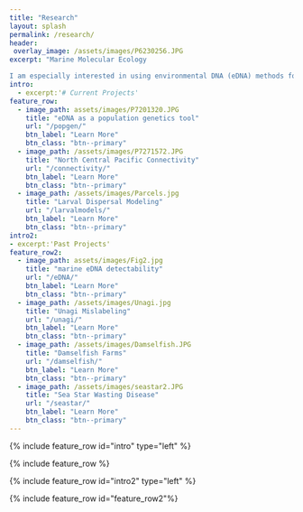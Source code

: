 ```yaml
---
title: "Research"
layout: splash
permalink: /research/
header:
 overlay_image: /assets/images/P6230256.JPG
excerpt: "Marine Molecular Ecology 

I am especially interested in using environmental DNA (eDNA) methods for large-scale community genetic studies. My research currently focuses on connectivity across the North Central Pacific using multiple techniques such as eDNA and oceanographic larval dispersal models."
intro: 
  - excerpt:'# Current Projects'
feature_row:
  - image_path: assets/images/P7201320.JPG
    title: "eDNA as a population genetics tool"
    url: "/popgen/"
    btn_label: "Learn More"
    btn_class: "btn--primary"
  - image_path: /assets/images/P7271572.JPG
    title: "North Central Pacific Connectivity"
    url: "/connectivity/"
    btn_label: "Learn More"
    btn_class: "btn--primary"
  - image_path: /assets/images/Parcels.jpg
    title: "Larval Dispersal Modeling"
    url: "/larvalmodels/"
    btn_label: "Learn More"
    btn_class: "btn--primary"
intro2:
- excerpt:'Past Projects'
feature_row2:
  - image_path: assets/images/Fig2.jpg
    title: "marine eDNA detectability"
    url: "/eDNA/"
    btn_label: "Learn More"
    btn_class: "btn--primary"
  - image_path: /assets/images/Unagi.jpg
    title: "Unagi Mislabeling"
    url: "/unagi/"
    btn_label: "Learn More"
    btn_class: "btn--primary"
  - image_path: /assets/images/Damselfish.JPG
    title: "Damselfish Farms"
    url: "/damselfish/"
    btn_label: "Learn More"
    btn_class: "btn--primary"
  - image_path: /assets/images/seastar2.JPG
    title: "Sea Star Wasting Disease"
    url: "/seastar/"
    btn_label: "Learn More"
    btn_class: "btn--primary"
---
```


{% include feature_row id="intro" type="left" %}

{% include feature_row %}

{% include feature_row id="intro2" type="left" %}

{% include feature_row id="feature_row2"%}

